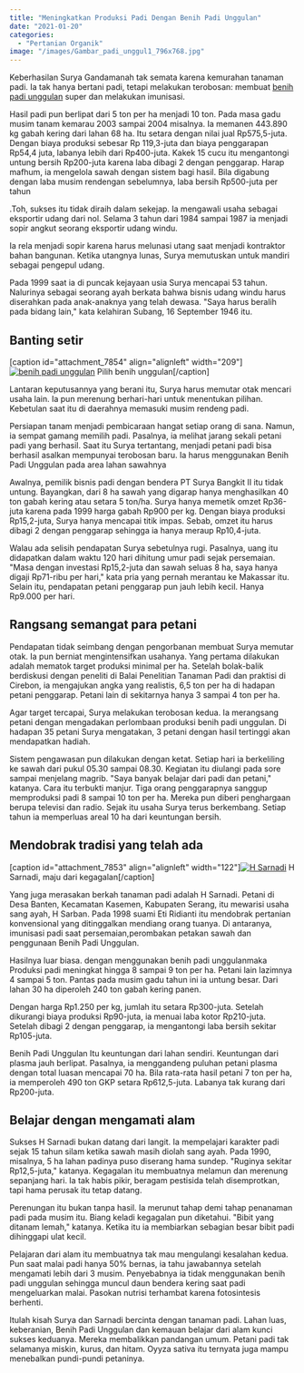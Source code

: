 ```yaml
---
title: "Meningkatkan Produksi Padi Dengan Benih Padi Unggulan"
date: "2021-01-20"
categories: 
  - "Pertanian Organik"
image: "/images/Gambar_padi_unggul1_796x768.jpg"
---
```


Keberhasilan Surya Gandamanah tak semata karena kemurahan tanaman padi. Ia tak hanya bertani padi, tetapi melakukan terobosan: membuat [benih padi unggulan](http://localhost/mitra/index.php/agrise/article/view/178) super dan melakukan imunisasi.

Hasil padi pun berlipat dari 5 ton per ha menjadi 10 ton. Pada masa gadu musim tanam kemarau 2003 sampai 2004 misalnya. Ia memanen 443.890 kg gabah kering dari lahan 68 ha. Itu setara dengan nilai jual Rp575,5-juta. Dengan biaya produksi sebesar Rp 119,3-juta dan biaya penggarapan Rp54,4 juta, labanya lebih dari Rp400-juta. Kakek 15 cucu itu mengantongi untung bersih Rp200-juta karena laba dibagi 2 dengan penggarap. Harap mafhum, ia mengelola sawah dengan sistem bagi hasil. Bila digabung dengan laba musim rendengan sebelumnya, laba bersih Rp500-juta per tahun

.Toh, sukses itu tidak diraih dalam sekejap. Ia mengawali usaha sebagai eksportir udang dari nol. Selama 3 tahun dari 1984 sampai 1987 ia menjadi sopir angkut seorang eksportir udang windu.

Ia rela menjadi sopir karena harus melunasi utang saat menjadi kontraktor bahan bangunan. Ketika utangnya lunas, Surya memutuskan untuk mandiri sebagai pengepul udang.

Pada 1999 saat ia di puncak kejayaan usia Surya mencapai 53 tahun. Nalurinya sebagai seorang ayah berkata bahwa bisnis udang windu harus diserahkan pada anak-anaknya yang telah dewasa. "Saya harus beralih pada bidang lain," kata kelahiran Subang, 16 September 1946 itu.

## Banting setir

\[caption id="attachment\_7854" align="alignleft" width="209"\][![benih padi unggulan](/images/Gambar_padi_unggul_637x768.jpg)](http://localhost/mitra/wp-content/uploads/2021/01/Gambar_padi_unggul_637x768.jpg) Pilih benih unggulan\[/caption\]

Lantaran keputusannya yang berani itu, Surya harus memutar otak mencari usaha lain. Ia pun merenung berhari-hari untuk menentukan pilihan. Kebetulan saat itu di daerahnya memasuki musim rendeng padi.

Persiapan tanam menjadi pembicaraan hangat setiap orang di sana. Namun, ia sempat gamang memilih padi. Pasalnya, ia melihat jarang sekali petani padi yang berhasil. Saat itu Surya tertantang, menjadi petani padi bisa berhasil asalkan mempunyai terobosan baru. Ia harus menggunakan Benih Padi Unggulan pada area lahan sawahnya

Awalnya, pemilik bisnis padi dengan bendera PT Surya Bangkit II itu tidak untung. Bayangkan, dari 8 ha sawah yang digarap hanya menghasilkan 40 ton gabah kering atau setara 5 ton/ha. Surya hanya memetik omzet Rp36-juta karena pada 1999 harga gabah Rp900 per kg. Dengan biaya produksi Rp15,2-juta, Surya hanya mencapai titik impas. Sebab, omzet itu harus dibagi 2 dengan penggarap sehingga ia hanya meraup Rp10,4-juta.

Walau ada selisih pendapatan Surya sebetulnya rugi. Pasalnya, uang itu didapatkan dalam waktu 120 hari dihitung umur padi sejak persemaian. "Masa dengan investasi Rp15,2-juta dan sawah seluas 8 ha, saya hanya digaji Rp71-ribu per hari," kata pria yang pernah merantau ke Makassar itu. Selain itu, pendapatan petani penggarap pun jauh lebih kecil. Hanya Rp9.000 per hari.

## Rangsang semangat para petani

Pendapatan tidak seimbang dengan pengorbanan membuat Surya memutar otak. Ia pun berniat mengintensifkan usahanya. Yang pertama dilakukan adalah mematok target produksi minimal per ha. Setelah bolak-balik berdiskusi dengan peneliti di Balai Penelitian Tanaman Padi dan praktisi di Cirebon, ia mengajukan angka yang realistis, 6,5 ton per ha di hadapan petani penggarap. Petani lain di sekitarnya hanya 3 sampai 4 ton per ha.

Agar target tercapai, Surya melakukan terobosan kedua. Ia merangsang petani dengan mengadakan perlombaan produksi benih padi unggulan. Di hadapan 35 petani Surya mengatakan, 3 petani dengan hasil tertinggi akan mendapatkan hadiah.

Sistem pengawasan pun dilakukan dengan ketat. Setiap hari ia berkeliling ke sawah dari pukul 05.30 sampai 08.30. Kegiatan itu diulangi pada sore sampai menjelang magrib. "Saya banyak belajar dari padi dan petani," katanya. Cara itu terbukti manjur. Tiga orang penggarapnya sanggup memproduksi padi 8 sampai 10 ton per ha. Mereka pun diberi penghargaan berupa televisi dan radio. Sejak itu usaha Surya terus berkembang. Setiap tahun ia memperluas areal 10 ha dari keuntungan bersih.

## Mendobrak tradisi yang telah ada

\[caption id="attachment\_7853" align="alignleft" width="122"\][![H Sarnadi](/images/Gambar_padi_unggul2_337x768.jpg)](http://localhost/mitra/wp-content/uploads/2021/01/Gambar_padi_unggul2_337x768.jpg) H Sarnadi, maju dari kegagalan\[/caption\]

Yang juga merasakan berkah tanaman padi adalah H Sarnadi. Petani di Desa Banten, Kecamatan Kasemen, Kabupaten Serang, itu mewarisi usaha sang ayah, H Sarban. Pada 1998 suami Eti Ridianti itu mendobrak pertanian konvensional yang ditinggalkan mendiang orang tuanya. Di antaranya, imunisasi padi saat persemaian,perombakan petakan sawah dan penggunaan Benih Padi Unggulan.

Hasilnya luar biasa. dengan menggunakan benih padi unggulanmaka Produksi padi meningkat hingga 8 sampai 9 ton per ha. Petani lain lazimnya 4 sampai 5 ton. Pantas pada musim gadu tahun ini ia untung besar. Dari lahan 30 ha diperoleh 240 ton gabah kering panen.

Dengan harga Rp1.250 per kg, jumlah itu setara Rp300-juta. Setelah dikurangi biaya produksi Rp90-juta, ia menuai laba kotor Rp210-juta. Setelah dibagi 2 dengan penggarap, ia mengantongi laba bersih sekitar Rp105-juta.

Benih Padi Unggulan Itu keuntungan dari lahan sendiri. Keuntungan dari plasma jauh berlipat. Pasalnya, ia menggandeng puluhan petani plasma dengan total luasan mencapai 70 ha. Bila rata-rata hasil petani 7 ton per ha, ia memperoleh 490 ton GKP setara Rp612,5-juta. Labanya tak kurang dari Rp200-juta.

## Belajar dengan mengamati alam

Sukses H Sarnadi bukan datang dari langit. Ia mempelajari karakter padi sejak 15 tahun silam ketika sawah masih diolah sang ayah. Pada 1990, misalnya, 5 ha lahan padinya puso diserang hama sundep. "Ruginya sekitar Rp12,5-juta," katanya. Kegagalan itu membuatnya melamun dan merenung sepanjang hari. Ia tak habis pikir, beragam pestisida telah disemprotkan, tapi hama perusak itu tetap datang.

Perenungan itu bukan tanpa hasil. Ia merunut tahap demi tahap penanaman padi pada musim itu. Biang keladi kegagalan pun diketahui. "Bibit yang ditanam lemah," katanya. Ketika itu ia membiarkan sebagian besar bibit padi dihinggapi ulat kecil.

Pelajaran dari alam itu membuatnya tak mau mengulangi kesalahan kedua. Pun saat malai padi hanya 50% bernas, ia tahu jawabannya setelah mengamati lebih dari 3 musim. Penyebabnya ia tidak menggunakan benih padi unggulan sehingga muncul daun bendera kering saat padi mengeluarkan malai. Pasokan nutrisi terhambat karena fotosintesis berhenti.

Itulah kisah Surya dan Sarnadi bercinta dengan tanaman padi. Lahan luas, keberanian, Benih Padi Unggulan dan kemauan belajar dari alam kunci sukses keduanya. Mereka membalikkan pandangan umum. Petani padi tak selamanya miskin, kurus, dan hitam. Oyyza sativa itu ternyata juga mampu menebalkan pundi-pundi petaninya.
